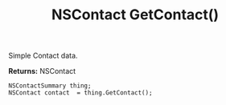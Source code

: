 ﻿---
uid: crmscript_ref_NSContactSummary_GetContact
title: NSContact GetContact()
intellisense: NSContactSummary.GetContact
keywords: NSContactSummary, GetContact
so.topic: reference
---

Simple Contact data.

**Returns:** NSContact


```crmscript
NSContactSummary thing;
NSContact contact  = thing.GetContact();
```


